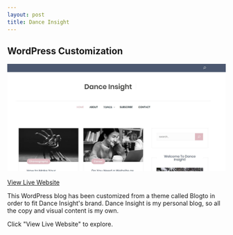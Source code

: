 ```yaml
---
layout: post
title: Dance Insight
---
```


## WordPress Customization
<img src="../portfolio5.jpg">
<p><a href="http://www.dance-insight.com" target="_blank">View Live Website</a></p>
<p>This WordPress blog has been customized from a theme called Blogto in order to fit Dance Insight's brand. Dance Insight is my personal blog, so all the copy and visual content is my own.</p>
<p>Click "View Live Website" to explore.</p>
